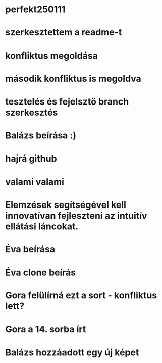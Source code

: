 # perfekt250111
# szerkesztettem a readme-t
# konfliktus megoldása
# második konfliktus is megoldva
# tesztelés és fejelsztő branch szerkesztés 
# Balázs beírása :)
# hajrá github
# valami valami
# Elemzések segítségével kell innovatívan fejleszteni az intuitív ellátási láncokat.
# Éva beírása
# Éva clone beírás



# Gora felülírná ezt a sort - konfliktus lett?



# Gora a 14. sorba írt
# Balázs hozzáadott egy új képet
